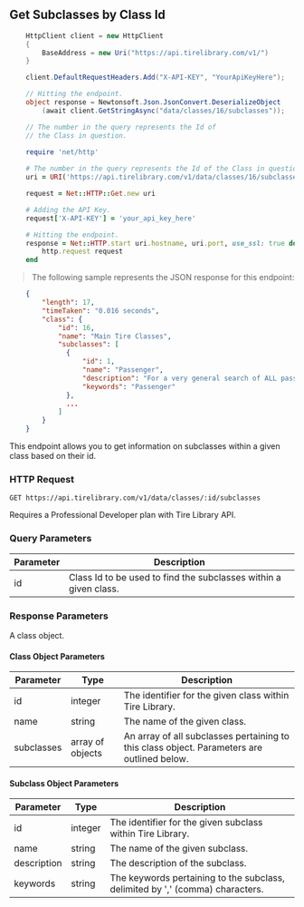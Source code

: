 ## Get Subclasses by Class Id

```csharp
    HttpClient client = new HttpClient
    {
        BaseAddress = new Uri("https://api.tirelibrary.com/v1/")
    }

    client.DefaultRequestHeaders.Add("X-API-KEY", "YourApiKeyHere");

    // Hitting the endpoint.
    object response = Newtonsoft.Json.JsonConvert.DeserializeObject
        (await client.GetStringAsync("data/classes/16/subclasses"));

    // The number in the query represents the Id of 
    // the Class in question.
```

```ruby
    require 'net/http'
    
    # The number in the query represents the Id of the Class in question.
    uri = URI('https://api.tirelibrary.com/v1/data/classes/16/subclasses')

    request = Net::HTTP::Get.new uri

    # Adding the API Key.
    request['X-API-KEY'] = 'your_api_key_here'

    # Hitting the endpoint.
    response = Net::HTTP.start uri.hostname, uri.port, use_ssl: true do |http|
        http.request request
    end
```

> The following sample represents the JSON response for this endpoint:

```json
    {
        "length": 17,
        "timeTaken": "0.016 seconds",
        "class": {
            "id": 16,
            "name": "Main Tire Classes",
            "subclasses": [
              {
                  "id": 1,
                  "name": "Passenger",
                  "description": "For a very general search of ALL passenger type tires including Car, Light Truck, SUV etc.",
                  "keywords": "Passenger"
              },
              ...
            ]
        }
    }
```

This endpoint allows you to get information on subclasses within a given class based on their id.

### HTTP Request

`GET
https://api.tirelibrary.com/v1/data/classes/:id/subclasses`

<aside class="notice">
Requires a Professional Developer plan with Tire Library API.
</aside>

### Query Parameters

Parameter | Description
--------- | -----------
id | Class Id to be used to find the subclasses within a given class.

### Response Parameters

A class object.

#### Class Object Parameters

Parameter | Type | Description
--------- | ---- | -----------
id | integer | The identifier for the given class within Tire Library.
name | string | The name of the given class.
subclasses | array of objects | An array of all subclasses pertaining to this class object. Parameters are outlined below.

#### Subclass Object Parameters

Parameter | Type | Description
--------- | ---- | -----------
id | integer | The identifier for the given subclass within Tire Library.
name | string | The name of the given subclass.
description | string | The description of the subclass.
keywords | string | The keywords pertaining to the subclass, delimited by ',' (comma) characters.